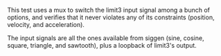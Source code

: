 This test uses a mux to switch the limit3 input signal among a bunch
of options, and verifies that it never violates any of its constraints
(position, velocity, and acceleration).

The input signals are all the ones available from siggen (sine, cosine,
square, triangle, and sawtooth), plus a loopback of limit3's output.
